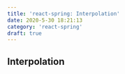 ```yaml
---
title: 'react-spring: Interpolation'
date: 2020-5-30 18:21:13
category: 'react-spring'
draft: true
---
```


## Interpolation
